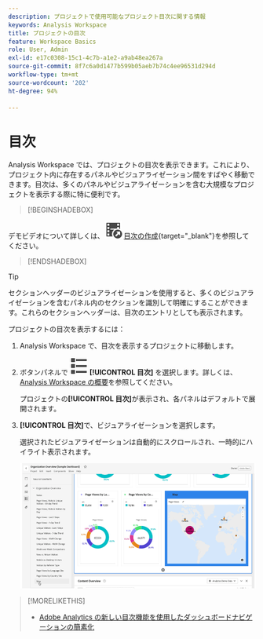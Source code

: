 ```yaml
---
description: プロジェクトで使用可能なプロジェクト目次に関する情報
keywords: Analysis Workspace
title: プロジェクトの目次
feature: Workspace Basics
role: User, Admin
exl-id: e17c0308-15c1-4c7b-a1e2-a9ab48ea267a
source-git-commit: 8f7c6a0d1477b599b05aeb7b74c4ee96531d294d
workflow-type: tm+mt
source-wordcount: '202'
ht-degree: 94%

---
```


# 目次

Analysis Workspace では、プロジェクトの目次を表示できます。これにより、プロジェクト内に存在するパネルやビジュアライゼーション間をすばやく移動できます。目次は、多くのパネルやビジュアライゼーションを含む大規模なプロジェクトを表示する際に特に便利です。

>[!BEGINSHADEBOX]

デモビデオについて詳しくは、![VideoCheckedOut](/help/assets/icons/VideoCheckedOut.svg) [目次の作成](https://video.tv.adobe.com/v/26990/?quality=12&learn=on){target="_blank"}を参照してください。

>[!ENDSHADEBOX]


>[!TIP]
>
>セクションヘッダーのビジュアライゼーションを使用すると、多くのビジュアライゼーションを含むパネル内のセクションを識別して明確にすることができます。これらのセクションヘッダーは、目次のエントリとしても表示されます。
>


プロジェクトの目次を表示するには：

1. Analysis Workspace で、目次を表示するプロジェクトに移動します。

1. ボタンパネルで ![ViewList](/help/assets/icons/ViewList.svg) **[!UICONTROL 目次]** を選択します。詳しくは、[Analysis Workspace の概要](/help/analyze/analysis-workspace/home.md)を参照してください。<br/>

   プロジェクトの&#x200B;**[!UICONTROL 目次]**&#x200B;が表示され、各パネルはデフォルトで展開されます。

1. **[!UICONTROL 目次]**&#x200B;で、ビジュアライゼーションを選択します。<br/>

   選択されたビジュアライゼーションは自動的にスクロールされ、一時的にハイライト表示されます。

   ![ハイライト表示された目次](assets/toc-highlighted.png)


>[!MORELIKETHIS]
>
>* [Adobe Analytics の新しい目次機能を使用したダッシュボードナビゲーションの簡素化](https://experienceleaguecommunities.adobe.com/t5/adobe-analytics-blogs/simplify-dashboard-navigation-with-the-new-table-of-contents/ba-p/731284)



<!--
# Project table of contents

You can view a table of contents within each project in Analysis Workspace, allowing you to quickly move between any panels and visualizations that exist in the project. This is especially useful when viewing larger projects that contain many panels and visualizations.

>[!BEGINSHADEBOX]

See ![VideoCheckedOut](/help/assets/icons/VideoCheckedOut.svg) [Table of contents](https://video.tv.adobe.com/v/26990?quality=12&learn=on){target="_blank"} for a demo video.

>[!ENDSHADEBOX]



To view the table of contents on a project:

1. In Analysis Workspace, go to the project where you want to view the table of contents.

1. In the left nav, select the table of contents icon ![toc icon](assets/toc-icon.png). 

   The table of contents for the project is displayed, and each panel is expanded by default.

   ![Project TOC expanded](assets/project-toc-expanded.png)

1. In the table of contents, select a visualization to go to it within the project.
-->